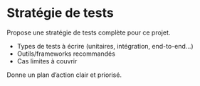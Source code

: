 # Stratégie de tests

Propose une stratégie de tests complète pour ce projet.
- Types de tests à écrire (unitaires, intégration, end-to-end…)
- Outils/frameworks recommandés
- Cas limites à couvrir

Donne un plan d’action clair et priorisé.
